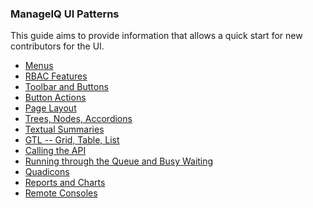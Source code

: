 ### ManageIQ UI Patterns

This guide aims to provide information that allows a
quick start for new contributors for the UI.

* [Menus](menus.md)
* [RBAC Features](rbac_features.md)
* [Toolbar and Buttons](toolbars.md)
* [Button Actions](button_actions.md)
* [Page Layout](page_layout.md)
* [Trees, Nodes, Accordions](trees.md)
* [Textual Summaries](textual_summary.md)
* [GTL -- Grid, Table, List](gtl.md)
* [Calling the API](calling_api.md)
* [Running through the Queue and Busy Waiting](queue_wait.md)
* [Quadicons](quadicons.md)
* [Reports and Charts](reports_charts.md)
* [Remote Consoles](remote_consoles.md)
